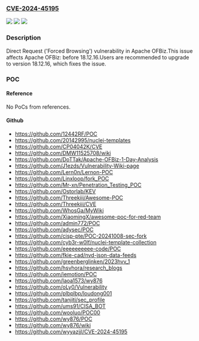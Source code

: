 ### [CVE-2024-45195](https://cve.mitre.org/cgi-bin/cvename.cgi?name=CVE-2024-45195)
![](https://img.shields.io/static/v1?label=Product&message=Apache%20OFBiz&color=blue)
![](https://img.shields.io/static/v1?label=Version&message=0%20&color=brightgreen)
![](https://img.shields.io/static/v1?label=Vulnerability&message=CWE-425%20Direct%20Request%20('Forced%20Browsing')&color=brightgreen)

### Description

Direct Request ('Forced Browsing') vulnerability in Apache OFBiz.This issue affects Apache OFBiz: before 18.12.16.Users are recommended to upgrade to version 18.12.16, which fixes the issue.

### POC

#### Reference
No PoCs from references.

#### Github
- https://github.com/12442RF/POC
- https://github.com/20142995/nuclei-templates
- https://github.com/CP04042K/CVE
- https://github.com/DMW11525708/wiki
- https://github.com/DoTTak/Apache-OFBiz-1-Day-Analysis
- https://github.com/J1ezds/Vulnerability-Wiki-page
- https://github.com/Lern0n/Lernon-POC
- https://github.com/Linxloop/fork_POC
- https://github.com/Mr-xn/Penetration_Testing_POC
- https://github.com/Ostorlab/KEV
- https://github.com/Threekiii/Awesome-POC
- https://github.com/Threekiii/CVE
- https://github.com/WhosGa/MyWiki
- https://github.com/XiaomingX/awesome-poc-for-red-team
- https://github.com/admin772/POC
- https://github.com/adysec/POC
- https://github.com/cisp-pte/POC-20241008-sec-fork
- https://github.com/cyb3r-w0lf/nuclei-template-collection
- https://github.com/eeeeeeeeee-code/POC
- https://github.com/fkie-cad/nvd-json-data-feeds
- https://github.com/greenberglinken/2023hvv_1
- https://github.com/hsvhora/research_blogs
- https://github.com/iemotion/POC
- https://github.com/laoa1573/wy876
- https://github.com/oLy0/Vulnerability
- https://github.com/plbplbp/loudong001
- https://github.com/tanjiti/sec_profile
- https://github.com/ums91/CISA_BOT
- https://github.com/wooluo/POC00
- https://github.com/wy876/POC
- https://github.com/wy876/wiki
- https://github.com/wyyazjjl/CVE-2024-45195

